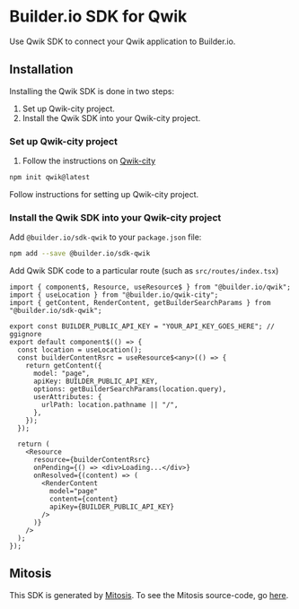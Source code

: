 # Builder.io SDK for Qwik

Use Qwik SDK to connect your Qwik application to Builder.io.

## Installation

Installing the Qwik SDK is done in two steps:

1. Set up Qwik-city project.
2. Install the Qwik SDK into your Qwik-city project.

### Set up Qwik-city project

1. Follow the instructions on [Qwik-city](https://qwik.builder.io/qwikcity/overview)

```bash
npm init qwik@latest
```

Follow instructions for setting up Qwik-city project.

### Install the Qwik SDK into your Qwik-city project

Add `@builder.io/sdk-qwik` to your `package.json` file:

```bash
npm add --save @builder.io/sdk-qwik
```

Add Qwik SDK code to a particular route (such as `src/routes/index.tsx`)

```typscript
import { component$, Resource, useResource$ } from "@builder.io/qwik";
import { useLocation } from "@builder.io/qwik-city";
import { getContent, RenderContent, getBuilderSearchParams } from "@builder.io/sdk-qwik";

export const BUILDER_PUBLIC_API_KEY = "YOUR_API_KEY_GOES_HERE"; // ggignore
export default component$(() => {
  const location = useLocation();
  const builderContentRsrc = useResource$<any>(() => {
    return getContent({
      model: "page",
      apiKey: BUILDER_PUBLIC_API_KEY,
      options: getBuilderSearchParams(location.query),
      userAttributes: {
        urlPath: location.pathname || "/",
      },
    });
  });

  return (
    <Resource
      resource={builderContentRsrc}
      onPending={() => <div>Loading...</div>}
      onResolved={(content) => (
        <RenderContent
          model="page"
          content={content}
          apiKey={BUILDER_PUBLIC_API_KEY}
        />
      )}
    />
  );
});
```

## Mitosis

This SDK is generated by [Mitosis](https://github.com/BuilderIO/mitosis). To see the Mitosis source-code, go [here](https://github.com/BuilderIO/builder/tree/main/packages/sdks/src).

